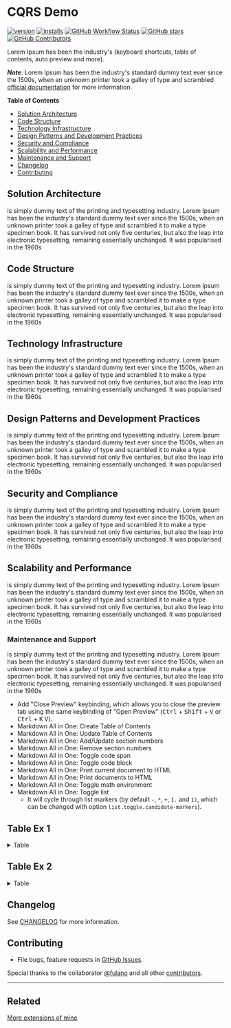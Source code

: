 # CQRS Demo

[![version](https://img.shields.io/vscode-marketplace/v/yzhang.markdown-all-in-one.svg?style=flat-square&label=vscode%20marketplace)](https://marketplace.visualstudio.com/items?itemName=yzhang.markdown-all-in-one)
[![installs](https://img.shields.io/vscode-marketplace/d/yzhang.markdown-all-in-one.svg?style=flat-square)](https://marketplace.visualstudio.com/items?itemName=yzhang.markdown-all-in-one)
[![GitHub Workflow Status](https://img.shields.io/github/actions/workflow/status/yzhang-gh/vscode-markdown/main.yml?style=flat-square&branch=master)](https://github.com/yzhang-gh/vscode-markdown/actions)
[![GitHub stars](https://img.shields.io/github/stars/yzhang-gh/vscode-markdown.svg?style=flat-square&label=github%20stars)](https://github.com/yzhang-gh/vscode-markdown)
[![GitHub Contributors](https://img.shields.io/github/contributors/yzhang-gh/vscode-markdown.svg?style=flat-square)](https://github.com/yzhang-gh/vscode-markdown/graphs/contributors)

Lorem Ipsum has been the industry's (keyboard shortcuts, table of contents, auto preview and more).

***Note***: Lorem Ipsum has been the industry's standard dummy text ever since the 1500s, when an unknown printer took a galley of type and scrambled [official documentation](https://code.visualstudio.com/docs/languages/markdown) for more information.

**Table of Contents**

  - [Solution Architecture](#solution-architecture)
  - [Code Structure](#code-structure)
  - [Technology Infrastructure](#technology-infrastructure)
  - [Design Patterns and Development Practices](#design-patterns-and-development-practices)
  - [Security and Compliance](#security-and-compliance)
  - [Scalability and Performance](#scalability-and-performance)
  - [Maintenance and Support](#maintenance-and-support)
  - [Changelog](#changelog)
  - [Contributing](#contributing)

## Solution Architecture

is simply dummy text of the printing and typesetting industry. Lorem Ipsum has been the industry's standard dummy text ever since the 1500s, when an unknown printer took a galley of type and scrambled it to make a type specimen book. It has survived not only five centuries, but also the leap into electronic typesetting, remaining essentially unchanged. It was popularised in the 1960s

## Code Structure
is simply dummy text of the printing and typesetting industry. Lorem Ipsum has been the industry's standard dummy text ever since the 1500s, when an unknown printer took a galley of type and scrambled it to make a type specimen book. It has survived not only five centuries, but also the leap into electronic typesetting, remaining essentially unchanged. It was popularised in the 1960s

## Technology Infrastructure
is simply dummy text of the printing and typesetting industry. Lorem Ipsum has been the industry's standard dummy text ever since the 1500s, when an unknown printer took a galley of type and scrambled it to make a type specimen book. It has survived not only five centuries, but also the leap into electronic typesetting, remaining essentially unchanged. It was popularised in the 1960s

## Design Patterns and Development Practices

is simply dummy text of the printing and typesetting industry. Lorem Ipsum has been the industry's standard dummy text ever since the 1500s, when an unknown printer took a galley of type and scrambled it to make a type specimen book. It has survived not only five centuries, but also the leap into electronic typesetting, remaining essentially unchanged. It was popularised in the 1960s

## Security and Compliance

is simply dummy text of the printing and typesetting industry. Lorem Ipsum has been the industry's standard dummy text ever since the 1500s, when an unknown printer took a galley of type and scrambled it to make a type specimen book. It has survived not only five centuries, but also the leap into electronic typesetting, remaining essentially unchanged. It was popularised in the 1960s

## Scalability and Performance

is simply dummy text of the printing and typesetting industry. Lorem Ipsum has been the industry's standard dummy text ever since the 1500s, when an unknown printer took a galley of type and scrambled it to make a type specimen book. It has survived not only five centuries, but also the leap into electronic typesetting, remaining essentially unchanged. It was popularised in the 1960s

### Maintenance and Support

is simply dummy text of the printing and typesetting industry. Lorem Ipsum has been the industry's standard dummy text ever since the 1500s, when an unknown printer took a galley of type and scrambled it to make a type specimen book. It has survived not only five centuries, but also the leap into electronic typesetting, remaining essentially unchanged. It was popularised in the 1960s

- Add "Close Preview" keybinding, which allows you to close the preview tab using the same keybinding of "Open Preview" (<kbd>Ctrl</kbd> + <kbd>Shift</kbd> + <kbd>V</kbd> or <kbd>Ctrl</kbd> + <kbd>K</kbd> <kbd>V</kbd>).
- Markdown All in One: Create Table of Contents
- Markdown All in One: Update Table of Contents
- Markdown All in One: Add/Update section numbers
- Markdown All in One: Remove section numbers
- Markdown All in One: Toggle code span
- Markdown All in One: Toggle code block
- Markdown All in One: Print current document to HTML
- Markdown All in One: Print documents to HTML
- Markdown All in One: Toggle math environment
- Markdown All in One: Toggle list
  - It will cycle through list markers (by default `-`, `*`, `+`, `1.` and `1)`, which can be changed with option `list.toggle.candidate-markers`).

## Table Ex 1

<details>
<summary>Table</summary>

| Key                                                              | Command                          |
| ---------------------------------------------------------------- | -------------------------------- |
| <kbd>Ctrl</kbd>/<kbd>Cmd</kbd> + <kbd>B</kbd>                    | Toggle bold                      |
| <kbd>Ctrl</kbd>/<kbd>Cmd</kbd> + <kbd>I</kbd>                    | Toggle italic                    |
| <kbd>Alt</kbd>+<kbd>S</kbd> (on Windows)                         | Toggle strikethrough<sup>1</sup> |
| <kbd>Ctrl</kbd> + <kbd>Shift</kbd> + <kbd>]</kbd>                | Toggle heading (uplevel)         |
| <kbd>Ctrl</kbd> + <kbd>Shift</kbd> + <kbd>[</kbd>                | Toggle heading (downlevel)       |
| <kbd>Ctrl</kbd>/<kbd>Cmd</kbd> + <kbd>M</kbd>                    | Toggle math environment          |
| <kbd>Alt</kbd> + <kbd>C</kbd>                                    | Check/Uncheck task list item     |
| <kbd>Ctrl</kbd>/<kbd>Cmd</kbd> + <kbd>Shift</kbd> + <kbd>V</kbd> | Toggle preview                   |
| <kbd>Ctrl</kbd>/<kbd>Cmd</kbd> + <kbd>K</kbd> <kbd>V</kbd>       | Toggle preview to side           |

<sup>1. If the cursor is on a list/task item without selection, strikethrough will be added to the whole item (line)</sup>

</details>

## Table Ex 2

<details>
<summary>Table</summary>

| Name                                                       | Default    | Description                                                                                      |
| ---------------------------------------------------------- | ---------- | ------------------------------------------------------------------------------------------------ |
| `markdown.extension.completion.respectVscodeSearchExclude` | `true`     | Whether to consider `search.exclude` option when providing file path completions                 |
| `markdown.extension.completion.root`                       |            | Root folder when providing file path completions (It takes effect when the path starts with `/`) |
| `markdown.extension.italic.indicator`                      | `*`        | Use `*` or `_` to wrap italic text                                                               |
| `markdown.extension.bold.indicator`                        | `**`       | Use `**` or `__` to wrap bold text                                                               |
| `markdown.extension.katex.macros`                          | `{}`       | KaTeX macros e.g. `{ "\\name": "expansion", ... }`                                               |
| `markdown.extension.list.indentationSize`                  | `adaptive` | Use different indentation size for ordered and unordered list                                    |
| `markdown.extension.list.toggle.candidate-markers`         | `[ "-", "*", "+", "1.", "1)" ]`  | Use a array for toggle ordered list marker e.g. `["*", "1."]`              |
| `markdown.extension.orderedList.autoRenumber`              | `true`     | Auto fix list markers as you edits                                                               |
| `markdown.extension.orderedList.marker`                    | `ordered`  | Or `one`: always use `1.` as ordered list marker                                                 |
| `markdown.extension.preview.autoShowPreviewToSide`         | `false`    | Automatically show preview when opening a Markdown file.                                         |
| `markdown.extension.print.absoluteImgPath`                 | `true`     | Convert image path to absolute path                                                              |
| `markdown.extension.print.imgToBase64`                     | `false`    | Convert images to base64 when printing to HTML                                                   |
| `markdown.extension.print.includeVscodeStylesheets`        | `true`     | Whether to include VS Code's default styles                                                      |
| `markdown.extension.print.onFileSave`                      | `false`    | Print to HTML on file save                                                                       |
| `markdown.extension.print.theme`                           | `light`    | Theme of the exported HTML                                                                       |
| `markdown.extension.print.validateUrls`                    | `true`     | Enable/disable URL validation when printing                                                      |
| `markdown.extension.syntax.decorations`                    | `true`     | Add decorations to ~~strikethrough~~ and `code span`                                             |
| `markdown.extension.syntax.decorationFileSizeLimit`        | 50000      | Don't render syntax decorations if a file is larger than this size (in byte/B)                   |
| `markdown.extension.syntax.plainTheme`                     | `false`    | A distraction-free theme                                                                         |
| `markdown.extension.tableFormatter.enabled`                | `true`     | Enable GFM table formatter                                                                       |
| `markdown.extension.toc.slugifyMode`                       | `github`   | Slugify mode for TOC link generation (`vscode`, `github`, `gitlab` or `gitea`)                   |
| `markdown.extension.toc.omittedFromToc`                    | `{}`       | Lists of headings to omit by project file (e.g. `{ "README.md": ["# Introduction"] }`)           |
| `markdown.extension.toc.levels`                            | `1..6`     | Control the heading levels to show in the table of contents.                                     |
| `markdown.extension.toc.orderedList`                       | `false`    | Use ordered list in the table of contents.                                                       |
| `markdown.extension.toc.plaintext`                         | `false`    | Just plain text.                                                                                 |
| `markdown.extension.toc.unorderedList.marker`              | `-`        | Use `-`, `*` or `+` in the table of contents (for unordered list)                                |
| `markdown.extension.toc.updateOnSave`                      | `true`     | Automatically update the table of contents on save.                                              |

</details>

## Changelog

See [CHANGELOG](CHANGELOG.md) for more information.

## Contributing

- File bugs, feature requests in [GitHub Issues](https://github.com/yzhang-gh/vscode-markdown/issues).

Special thanks to the collaborator [@fulano](https://github.com/fulano) and all other [contributors](https://github.com/yzhang-gh/vscode-markdown/graphs/contributors).

---

## Related

[More extensions of mine](https://marketplace.visualstudio.com/publishers/fulano)
